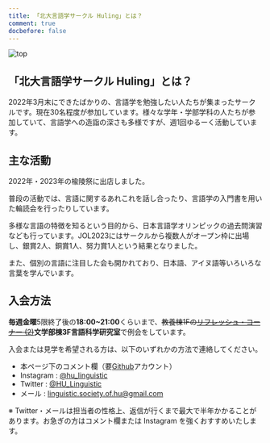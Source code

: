 ```yaml
---
title: 「北大言語学サークル Huling」とは？
comment: true
docbefore: false
---
```


<!-- TODO: 画像いい感じに -->
![top](/upload/header.png)

## 「北大言語学サークル Huling」とは？

2022年3月末にできたばかりの、言語学を勉強したい人たちが集まったサークルです。現在30名程度が参加しています。様々な学年・学部学科の人たちが参加していて、言語学への造詣の深さも多様ですが、週1回ゆるーく活動しています。

## 主な活動

2022年・2023年の楡陵祭に出店しました。

普段の活動では、言語に関するあれこれを話し合ったり、言語学の入門書を用いた輪読会を行ったりしています。

多様な言語の特徴を知るという目的から、日本言語学オリンピックの過去問演習なども行っています。JOL2023にはサークルから複数人がオープン枠に出場し、銀賞2人、銅賞1人、努力賞1人という結果となりました。

また、個別の言語に注目した会も開かれており、日本語、アイヌ語等いろいろな言葉を学んでいます。

## 入会方法

**毎週金曜**5限終了後の**18:00~21:00**くらいまで、~~教養棟1Fの[リフレッシュ・コーナー (2)](https://www.hokudai.ac.jp/gakusei/pdf/kikou1f_2021.pdf)~~**文学部棟3F言語科学研究室**で例会をしています。

入会または見学を希望される方は、以下のいずれかの方法で連絡してください。

- 本ページ下のコメント欄（要[Github](https://github.co.jp/)アカウント）
- Instagram : [@hu_linguistic](https://www.instagram.com/hu_linguistic/)
- Twitter : [@HU_Linguistic](https://twitter.com/HU_Linguistic)
- メール : [linguistic.society.of.hu@gmail.com](linguistic.society.of.hu@gmail.com)

※ Twitter・メールは担当者の性格上、返信が行くまで最大で半年かかることがあります。お急ぎの方はコメント欄または Instagram を強くおすすめいたします。
